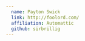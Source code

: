 ```yaml
---
  name: Payton Swick
  link: http://foolord.com/
  affiliation: Automattic
  github: sirbrillig
---
```

